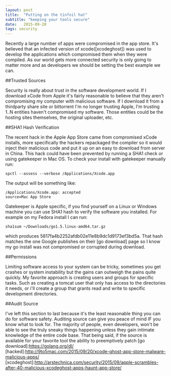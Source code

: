 ```yaml
---
layout: post
title:  "Putting on the tinfoil hat"
subtitle: "keeping your tools secure"
date:   2015-09-20
tags: security 
---
```


Recently a large number of apps were compromised in the app store.  It's believed that an infected version of xcode([xcodeghost]) was used to develop the applications which compromised them when they were compiled. As our world gets more connected security is only going to matter more and as developers we should be setting the best example we can.  

##Trusted Sources

Security is really about trust in the software development world.  If I download xCode from Apple it's fairly reasonable to believe that they aren't compromising my computer with malicious software.  If I download it from a thirdparty share site or bittorrent I'm no longer trusting Apple, I'm trusting 1..N entities haven't compromised my software.  Those entities could be the hosting sites themselves, the original uploader, etc.  

##SHA1 Hash Verification

The recent hack in the Apple App Store came from compromised xCode installs, more specifically the hackers repackaged the compiler so it would inject their malicious code and put it up on an easy to download from server in China. This hack could have been prevented by running a SHA1 check or using gatekeeper in Mac OS.  To check your install with gatekeeper manually run:

```
spctl --assess --verbose /Applications/Xcode.app
```

The output will be something like:

```
/Applications/Xcode.app: accepted
source=Mac App Store
```

Gatekeeper is Apple specific, if you find yourself on a Linux or Windows machine you can use SHA1 hash to verify the software you installed. For example on my Fedora install I can run:

```
sha1sum ~/Downloads/go1.5.linux-amd64.tar.gz 
```

which produces 5817fa4b2252afdb02e11e8b9dc1d9173ef3bd5a.  That hash matches the one Google publishes on their [go download] page so I know my go install was not compromised or corrupted during download.


##Permissions

Limiting software access to your system can be tricky, sometimes you get crashes or system instability but the gains can outweigh the pains quite quickly. My favorite approach is creating users and groups for specific tasks.  Such as creating a tomcat user that only has access to the directories it needs, or i'll create a group that grants read and write to specific development directories.  

##Audit Source

I've left this section to last because it's the least reasonable thing you can do for software safety.  Auditing source can give you peace of mind IF you know what to look for.  The majority of people, even developers, won't be able to see the truly sneaky things happening unless they gain intimate knowledge of the entire code base.  That being said, if the source is available for your favorite tool the ability to preemptively patch 
[go download]:https://golang.org/dl/
[hacked]:http://9to5mac.com/2015/09/20/xcode-ghost-app-store-malware-malicious-apps/
[xcodeghost]:http://arstechnica.com/security/2015/09/apple-scrambles-after-40-malicious-xcodeghost-apps-haunt-app-store/